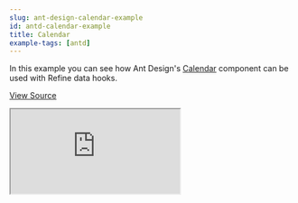 ```yaml
---
slug: ant-design-calendar-example
id: antd-calendar-example
title: Calendar
example-tags: [antd]
---
```


In this example you can see how Ant Design's [Calendar](https://ant.design/components/calendar) component can be used with Refine data hooks.

[View Source](https://github.com/refinedev/refine/tree/master/examples/calendar)

<iframe loading="lazy" src="https://stackblitz.com/github/refinedev/refine/tree/master/examples/calendar?embed=1&view=preview&theme=dark&preset=node&ctl=1"
    style={{width: "100%", height:"80vh", border: "0px", borderRadius: "8px", overflow:"hidden"}}
    title="refine-tutorial"
></iframe>